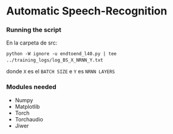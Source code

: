 # Automatic Speech-Recognition

### Running the script

En la carpeta de src:

`python -W ignore -u endtoend_l40.py | tee ../training_logs/log_BS_X_NRNN_Y.txt` 

donde `X` es el `BATCH SIZE` e `Y` es `NRNN LAYERS` 

### Modules needed

- Numpy
- Matplotlib
- Torch
- Torchaudio
- Jiwer
